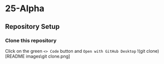 # 25-Alpha

## Repository Setup
### Clone this repository
Click on the green `<> Code` button and `Open with GitHub Desktop`
!(git clone)[README images\git clone.png]


